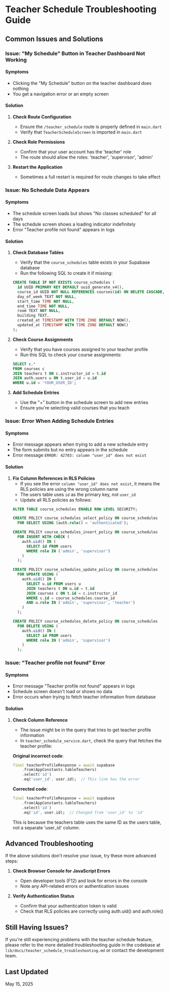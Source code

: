 # Teacher Schedule Troubleshooting Guide

## Common Issues and Solutions

### Issue: "My Schedule" Button in Teacher Dashboard Not Working

#### Symptoms
- Clicking the "My Schedule" button on the teacher dashboard does nothing
- You get a navigation error or an empty screen

#### Solution
1. **Check Route Configuration**
   - Ensure the `/teacher_schedule` route is properly defined in `main.dart`
   - Verify that `TeacherScheduleScreen` is imported in `main.dart`

2. **Check Role Permissions**
   - Confirm that your user account has the 'teacher' role
   - The route should allow the roles: 'teacher', 'supervisor', 'admin'

3. **Restart the Application**
   - Sometimes a full restart is required for route changes to take effect

### Issue: No Schedule Data Appears

#### Symptoms
- The schedule screen loads but shows "No classes scheduled" for all days
- The schedule screen shows a loading indicator indefinitely
- Error "Teacher profile not found" appears in logs

#### Solution
1. **Check Database Tables**
   - Verify that the `course_schedules` table exists in your Supabase database
   - Run the following SQL to create it if missing:
   ```sql
   CREATE TABLE IF NOT EXISTS course_schedules (
     id UUID PRIMARY KEY DEFAULT uuid_generate_v4(),
     course_id UUID NOT NULL REFERENCES courses(id) ON DELETE CASCADE,
     day_of_week TEXT NOT NULL,
     start_time TIME NOT NULL,
     end_time TIME NOT NULL,
     room TEXT NOT NULL,
     building TEXT,
     created_at TIMESTAMP WITH TIME ZONE DEFAULT NOW(),
     updated_at TIMESTAMP WITH TIME ZONE DEFAULT NOW()
   );
   ```

2. **Check Course Assignments**
   - Verify that you have courses assigned to your teacher profile
   - Run this SQL to check your course assignments:
   ```sql
   SELECT c.*
   FROM courses c
   JOIN teachers t ON c.instructor_id = t.id
   JOIN auth.users u ON t.user_id = u.id
   WHERE u.id = 'YOUR_USER_ID';
   ```

3. **Add Schedule Entries**
   - Use the "+" button in the schedule screen to add new entries
   - Ensure you're selecting valid courses that you teach

### Issue: Error When Adding Schedule Entries

#### Symptoms
- Error message appears when trying to add a new schedule entry
- The form submits but no entry appears in the schedule
- Error message `ERROR: 42703: column "user_id" does not exist`

#### Solution
1. **Fix Column References in RLS Policies**
   - If you see the error `column "user_id" does not exist`, it means the RLS policies are using the wrong column name
   - The users table uses `id` as the primary key, not `user_id`
   - Update all RLS policies as follows:
   ```sql
   ALTER TABLE course_schedules ENABLE ROW LEVEL SECURITY;

   CREATE POLICY course_schedules_select_policy ON course_schedules 
     FOR SELECT USING (auth.role() = 'authenticated');

   CREATE POLICY course_schedules_insert_policy ON course_schedules 
     FOR INSERT WITH CHECK (
       auth.uid() IN (
         SELECT id FROM users 
         WHERE role IN ('admin', 'supervisor')
       )
     );

   CREATE POLICY course_schedules_update_policy ON course_schedules 
     FOR UPDATE USING (
       auth.uid() IN (
         SELECT u.id FROM users u
         JOIN teachers t ON u.id = t.id
         JOIN courses c ON t.id = c.instructor_id
         WHERE c.id = course_schedules.course_id
         AND u.role IN ('admin', 'supervisor', 'teacher')
       )
     );

   CREATE POLICY course_schedules_delete_policy ON course_schedules 
     FOR DELETE USING (
       auth.uid() IN (
         SELECT id FROM users 
         WHERE role IN ('admin', 'supervisor')
       )
     );
   ```

### Issue: "Teacher profile not found" Error

#### Symptoms
- Error message "Teacher profile not found" appears in logs
- Schedule screen doesn't load or shows no data
- Error occurs when trying to fetch teacher information from database

#### Solution
1. **Check Column Reference**
   - The issue might be in the query that tries to get teacher profile information
   - In `teacher_schedule_service.dart`, check the query that fetches the teacher profile:

   **Original incorrect code**:
   ```dart
   final teacherProfileResponse = await supabase
       .from(AppConstants.tableTeachers)
       .select('id')
       .eq('user_id', user.id);  // This line has the error
   ```

   **Corrected code**:
   ```dart
   final teacherProfileResponse = await supabase
       .from(AppConstants.tableTeachers)
       .select('id')
       .eq('id', user.id);  // Changed from 'user_id' to 'id'
   ```
   
   This is because the teachers table uses the same ID as the users table, not a separate 'user_id' column.

## Advanced Troubleshooting

If the above solutions don't resolve your issue, try these more advanced steps:

1. **Check Browser Console for JavaScript Errors**
   - Open developer tools (F12) and look for errors in the console
   - Note any API-related errors or authentication issues

2. **Verify Authentication Status**
   - Confirm that your authentication token is valid
   - Check that RLS policies are correctly using auth.uid() and auth.role()

## Still Having Issues?

If you're still experiencing problems with the teacher schedule feature, please refer to the more detailed troubleshooting guide in the codebase at `lib/docs/teacher_schedule_troubleshooting.md` or contact the development team.

## Last Updated

May 15, 2025 